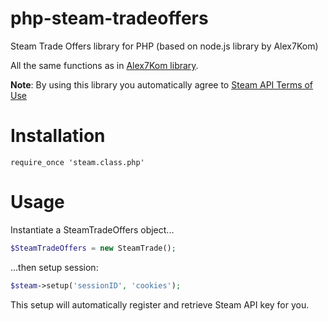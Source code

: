 # php-steam-tradeoffers
Steam Trade Offers library for PHP (based on node.js library by Alex7Kom)

All the same functions as in [Alex7Kom library](https://github.com/Alex7Kom/node-steam-tradeoffers).


__Note__: By using this library you automatically agree to [Steam API Terms of Use](https://steamcommunity.com/dev/apiterms)

# Installation

```
require_once 'steam.class.php'
```

# Usage
Instantiate a SteamTradeOffers object...

```php
$SteamTradeOffers = new SteamTrade();
```

...then setup session:

```php
$steam->setup('sessionID', 'cookies');
```

This setup will automatically register and retrieve Steam API key for you.
